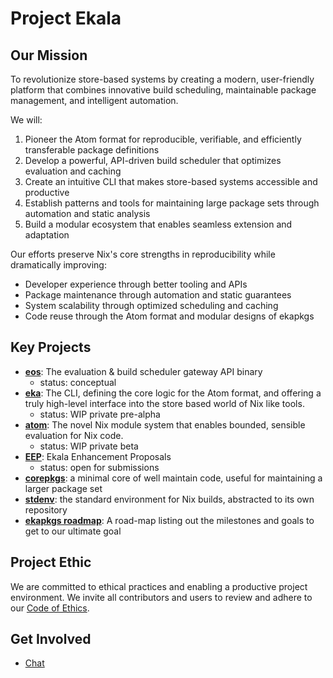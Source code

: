 # Project Ekala

## Our Mission

To revolutionize store-based systems by creating a modern, user-friendly platform that combines innovative build scheduling, maintainable package management, and intelligent automation.

We will:

1. Pioneer the Atom format for reproducible, verifiable, and efficiently transferable package definitions
2. Develop a powerful, API-driven build scheduler that optimizes evaluation and caching
3. Create an intuitive CLI that makes store-based systems accessible and productive
4. Establish patterns and tools for maintaining large package sets through automation and static analysis
5. Build a modular ecosystem that enables seamless extension and adaptation

Our efforts preserve Nix's core strengths in reproducibility while dramatically improving:

- Developer experience through better tooling and APIs
- Package maintenance through automation and static guarantees
- System scalability through optimized scheduling and caching
- Code reuse through the Atom format and modular designs of ekapkgs

## Key Projects

- [**eos**](https://github.com/ekala-project/eos): The evaluation & build scheduler gateway API binary
  - status: conceptual
- [**eka**](https://github.com/ekala-project/eka): The CLI, defining the core logic for the Atom format, and offering a truly high-level interface into the store based world of Nix like tools.
  - status: WIP private pre-alpha
- [**atom**](https://github.com/ekala-project/eka): The novel Nix module system that enables bounded, sensible evaluation for Nix code.
  - status: WIP private beta
- [**EEP**](https://github.com/ekala-project/eeps): Ekala Enhancement Proposals
  - status: open for submissions
- [**corepkgs**](https://github.com/ekala-project/corepkgs): a minimal core of well maintain code, useful for maintaining a larger package set
- [**stdenv**](https://github.com/ekala-project/stdenv): the standard environment for Nix builds, abstracted to its own repository
- [**ekapkgs roadmap**](https://github.com/ekala-project/ekapkgs-roadmap): A road-map listing out the milestones and goals to get to our ultimate goal

## Project Ethic

We are committed to ethical practices and enabling a productive project environment.
We invite all contributors and users to review and adhere to our [Code of Ethics](https://github.com/ekala-project/.github/tree/master?tab=coc-ov-file).

## Get Involved

- [Chat](https://discord.gg/JG6zmPTutq)
